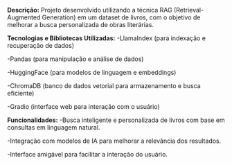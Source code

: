 **Descrição:**
Projeto desenvolvido utilizando a técnica RAG (Retrieval-Augmented Generation) em um dataset de livros, com o objetivo de melhorar a busca personalizada de obras literárias.

**Tecnologias e Bibliotecas Utilizadas:**
  -LlamaIndex (para indexação e recuperação de dados)
  
  -Pandas (para manipulação e análise de dados)
  
  -HuggingFace (para modelos de linguagem e embeddings)
  
  -ChromaDB (banco de dados vetorial para armazenamento e busca eficiente)
  
  -Gradio (interface web para interação com o usuário)

**Funcionalidades:**
  -Busca inteligente e personalizada de livros com base em consultas em linguagem natural.
  
  -Integração com modelos de IA para melhorar a relevância dos resultados.
  
  -Interface amigável para facilitar a interação do usuário.
